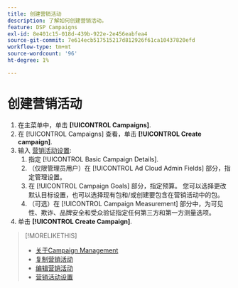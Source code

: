 ```yaml
---
title: 创建营销活动
description: 了解如何创建营销活动。
feature: DSP Campaigns
exl-id: 8e401c15-018d-439b-922e-2e456eabfea4
source-git-commit: 7e614ecb517515217d812926f61ca10437820efd
workflow-type: tm+mt
source-wordcount: '96'
ht-degree: 1%

---
```


# 创建营销活动

1. 在主菜单中，单击 **[!UICONTROL Campaigns]**.
1. 在 [!UICONTROL Campaigns] 查看，单击 **[!UICONTROL Create campaign]**.
1. 输入 [营销活动设置](campaign-settings.md):
   1. 指定 [!UICONTROL Basic Campaign Details].
   1. （仅限管理员用户）在 [!UICONTROL Ad Cloud Admin Fields] 部分，指定管理设置。
   1. 在 [!UICONTROL Campaign Goals] 部分，指定预算。 您可以选择更改默认目标设置，也可以选择现有包和/或创建要包含在营销活动中的包。
   1. （可选）在 [!UICONTROL Campaign Measurement] 部分中，为可见性、欺诈、品牌安全和受众验证指定任何第三方和第一方测量选项。
1. 单击 **[!UICONTROL Create Campaign]**.

>[!MORELIKETHIS]
>
>* [关于Campaign Management](campaign-about.md)
>* [复制营销活动](campaign-duplicate.md)
>* [编辑营销活动](campaign-edit.md)
>* [营销活动设置](campaign-settings.md)

